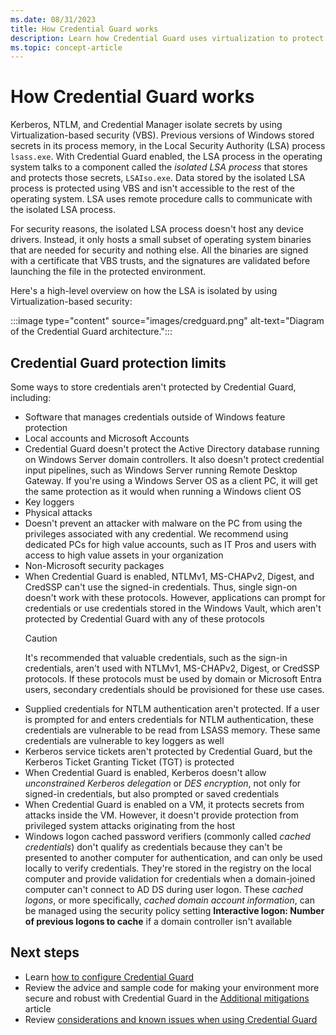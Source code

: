 ```yaml
---
ms.date: 08/31/2023
title: How Credential Guard works
description: Learn how Credential Guard uses virtualization to protect secrets, so that only privileged system software can access them.
ms.topic: concept-article
---
```


# How Credential Guard works

Kerberos, NTLM, and Credential Manager isolate secrets by using Virtualization-based security (VBS). Previous versions of Windows stored secrets in its process memory, in the Local Security Authority (LSA) process `lsass.exe`. With Credential Guard enabled, the LSA process in the operating system talks to a component called the *isolated LSA process* that stores and protects those secrets, `LSAIso.exe`. Data stored by the isolated LSA process is protected using VBS and isn't accessible to the rest of the operating system. LSA uses remote procedure calls to communicate with the isolated LSA process.

For security reasons, the isolated LSA process doesn't host any device drivers. Instead, it only hosts a small subset of operating system binaries that are needed for security and nothing else. All the binaries are signed with a certificate that VBS trusts, and the signatures are validated before launching the file in the protected environment.

Here's a high-level overview on how the LSA is isolated by using Virtualization-based security:

:::image type="content" source="images/credguard.png" alt-text="Diagram of the Credential Guard architecture.":::

## Credential Guard protection limits

Some ways to store credentials aren't protected by Credential Guard, including:

- Software that manages credentials outside of Windows feature protection
- Local accounts and Microsoft Accounts
- Credential Guard doesn't protect the Active Directory database running on Windows Server domain controllers. It also doesn't protect credential input pipelines, such as Windows Server running Remote Desktop Gateway. If you're using a Windows Server OS as a client PC, it will get the same protection as it would when running a Windows client OS
- Key loggers
- Physical attacks
- Doesn't prevent an attacker with malware on the PC from using the privileges associated with any credential. We recommend using dedicated PCs for high value accounts, such as IT Pros and users with access to high value assets in your organization
- Non-Microsoft security packages
- When Credential Guard is enabled, NTLMv1, MS-CHAPv2, Digest, and CredSSP can't use the signed-in credentials. Thus, single sign-on doesn't work with these protocols. However, applications can prompt for credentials or use credentials stored in the Windows Vault, which aren't protected by Credential Guard with any of these protocols
    > [!CAUTION]
    > It's recommended that valuable credentials, such as the sign-in credentials, aren't used with NTLMv1, MS-CHAPv2, Digest, or CredSSP protocols. If these protocols must be used by domain or Microsoft Entra users, secondary credentials should be provisioned for these use cases.
- Supplied credentials for NTLM authentication aren't protected. If a user is prompted for and enters credentials for NTLM authentication, these credentials are vulnerable to be read from LSASS memory. These same credentials are vulnerable to key loggers as well
- Kerberos service tickets aren't protected by Credential Guard, but the Kerberos Ticket Granting Ticket (TGT) is protected
- When Credential Guard is enabled, Kerberos doesn't allow *unconstrained Kerberos delegation* or *DES encryption*, not only for signed-in credentials, but also prompted or saved credentials
- When Credential Guard is enabled on a VM, it protects secrets from attacks inside the VM. However, it doesn't provide protection from privileged system attacks originating from the host
- Windows logon cached password verifiers (commonly called *cached credentials*) don't qualify as credentials because they can't be presented to another computer for authentication, and can only be used locally to verify credentials. They're stored in the registry on the local computer and provide validation for credentials when a domain-joined computer can't connect to AD DS during user logon. These *cached logons*, or more specifically, *cached domain account information*, can be managed using the security policy setting **Interactive logon: Number of previous logons to cache** if a domain controller isn't available

## Next steps

- Learn [how to configure Credential Guard](configure.md)
- Review the advice and sample code for making your environment more secure and robust with Credential Guard in the [Additional mitigations](additional-mitigations.md) article
- Review [considerations and known issues when using Credential Guard](considerations-known-issues.md)
